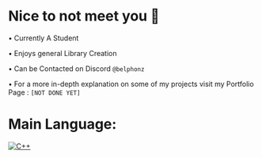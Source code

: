 # Nice to not meet you 👋

• Currently A Student

• Enjoys general Library Creation

• Can be Contacted on Discord `@belphonz`

• For a more in-depth explanation on some of my projects visit my Portfolio Page : `[NOT DONE YET]`

# Main Language:
[![C++](https://img.shields.io/badge/C%2B%2B-00599C?style=for-the-badge&logo=c%2B%2B&logoColor=white)](https://www.learncpp.com/)
